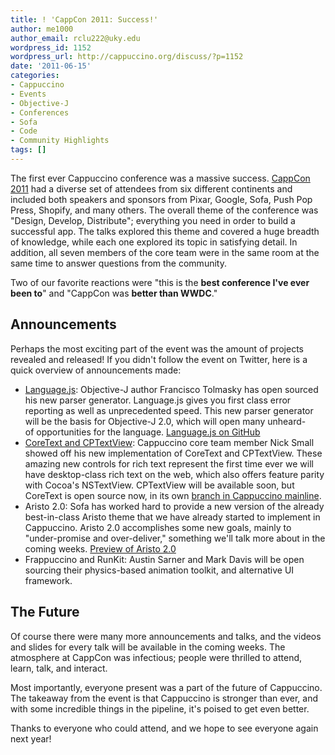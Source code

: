 ```yaml
---
title: ! 'CappCon 2011: Success!'
author: me1000
author_email: rclu222@uky.edu
wordpress_id: 1152
wordpress_url: http://cappuccino.org/discuss/?p=1152
date: '2011-06-15'
categories:
- Cappuccino
- Events
- Objective-J
- Conferences
- Sofa
- Code
- Community Highlights
tags: []
---
```



The first ever Cappuccino conference was a massive success. [CappCon 2011](http://cappcon.org) had a diverse set of attendees from six different continents and included both speakers and sponsors from Pixar, Google, Sofa, Push Pop Press, Shopify, and many others. The overall theme of the conference was "Design, Develop, Distribute"; everything you need in order to build a successful app. The talks explored this theme and covered a huge breadth of knowledge, while each one explored its topic in satisfying detail. In addition, all seven members of the core team were in the same room at the same time to answer questions from the community.

Two of our favorite reactions were "this is the **best conference I've ever been to**" and "CappCon was **better than WWDC**."   

## Announcements

 Perhaps the most exciting part of the event was the amount of projects revealed and released! If you didn't follow the event on Twitter, here is a quick overview of announcements made:   

* [Language.js](http://languagejs.com/): Objective-J author Francisco Tolmasky has open sourced his new parser generator. Language.js gives you first class error reporting as well as unprecedented speed. This new parser generator will be the basis for Objective-J 2.0, which will open many&nbsp;unheard-of&nbsp;opportunities for the language.&nbsp;[Language.js&nbsp;on GitHub](http://languagejs.com/)
* [CoreText and CPTextView](http://github.com/280north/cappuccino/tree/coretext): Cappuccino core team member Nick Small showed off his new implementation of CoreText and CPTextView. These amazing new controls for rich text represent the first time ever we will have desktop-class rich text on the web, which also offers feature parity with Cocoa's NSTextView. CPTextView will be available soon, but CoreText is open source now, in its own [branch in Cappuccino mainline](http://github.com/280north/cappuccino/tree/coretext).
* Aristo 2.0: Sofa has worked hard to provide a new version of the already best-in-class Aristo theme that we have already started to implement in Cappuccino. Aristo 2.0 accomplishes some new goals, mainly to "under-promise and over-deliver," something we'll talk more about in the coming weeks.&nbsp;[Preview of Aristo 2.0](http://www.cl.ly/7XnD)
* Frappuccino and RunKit: Austin Sarner and Mark Davis will be open sourcing their physics-based animation toolkit, and alternative UI framework.

## The Future

 Of course there were many more announcements and talks, and the videos and slides for every talk will be available in the coming weeks. The atmosphere at CappCon was infectious; people were thrilled to attend, learn, talk, and interact.

Most importantly, everyone present was a part of the future of Cappuccino. The takeaway from the event is that Cappuccino is stronger than ever, and with some incredible things in the pipeline, it's poised to get even better.

Thanks to everyone who could attend, and we hope to see everyone again next year!




